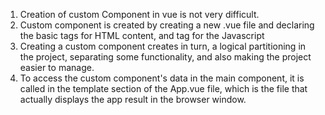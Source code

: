 1. Creation of custom Component in vue is not very difficult.
2. Custom component is created by creating a new .vue file and declaring the basic <template></template> tags for HTML content, and <script></script> tag for the Javascript
3. Creating a custom component creates in turn, a logical partitioning in the project, separating some functionality, and also making the project easier to manage.
4. To access the custom component's data in the main component, it is called in the template section of the App.vue file, which is the file that actually displays the app result in the browser window.
